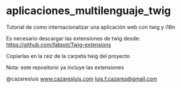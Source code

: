 aplicaciones_multilenguaje_twig
===============================

Tutorial de como internacionalizar una aplicación web con twig y i18n

Es necesario descargar las extensiones de twig desde:
https://github.com/fabpot/Twig-extensions

Copiarlas en la raiz de la carpeta twig del proyecto

Nota: este repositorio ya incluye las extensiones

@cazaresluis
www.cazaresluis.com
luis.f.cazares@gmail.com
